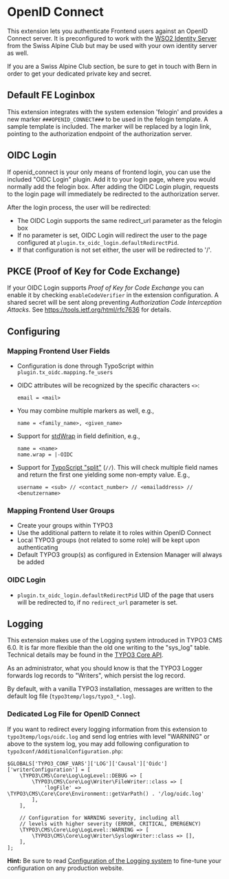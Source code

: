 # OpenID Connect

This extension lets you authenticate Frontend users against an OpenID Connect server. It is preconfigured to work with
the [WSO2 Identity Server](https://wso2.com/identity-and-access-management/) from the Swiss Alpine Club but may be used
with your own identity server as well.

If you are a Swiss Alpine Club section, be sure to get in touch with Bern in order to get your dedicated private key and
secret.


## Default FE Loginbox

This extension integrates with the system extension 'felogin' and provides a new marker `###OPENID_CONNECT###` to be
used in the felogin template. A sample template is included. The marker will be replaced by a login link, pointing to
the  authorization endpoint of the authorization server.

## OIDC Login

If openid_connect is your only means of frontend login, you can use the included "OIDC Login" plugin. Add it to your
login page, where you would normally add the felogin box. After adding the OIDC Login plugin, requests to the login
page will immediately be redirected to the authorization server.

After the login process, the user will be redirected:

- The OIDC Login supports the same redirect_url parameter as the felogin box
- If no parameter is set, OIDC Login will redirect the user to the page configured at
  `plugin.tx_oidc_login.defaultRedirectPid`.
- If that configuration is not set either, the user will be redirected to '/'.

## PKCE (Proof of Key for Code Exchange)

If your OIDC Login supports _Proof of Key for Code Exchange_ you can enable it by
checking `enableCodeVerifier` in the extension configuration. A shared secret will
be sent along preventing _Authorization Code Interception Attacks_. See
https://tools.ietf.org/html/rfc7636 for details.

## Configuring

### Mapping Frontend User Fields

- Configuration is done through TypoScript within `plugin.tx_oidc.mapping.fe_users`
- OIDC attributes will be recognized by the specific characters `<>`:

  ```
  email = <mail>
  ```

- You may combine multiple markers as well, e.g.,

  ```
  name = <family_name>, <given_name>
  ```

- Support for [stdWrap](https://docs.typo3.org/m/typo3/reference-typoscript/master/en-us/Functions/Stdwrap.html) in field
  definition, e.g.,

  ```
  name = <name>
  name.wrap = |-OIDC
  ```

- Support for [TypoScript "split"](https://docs.typo3.org/m/typo3/reference-typoscript/master/en-us/Functions/Stdwrap.html#data)
  (`//`). This will check multiple field names and return the first one yielding some non-empty value. E.g.,

  ```
  username = <sub> // <contact_number> // <emailaddress> // <benutzername>
  ```

### Mapping Frontend User Groups

- Create your groups within TYPO3
- Use the additional pattern to relate it to roles within OpenID Connect
- Local TYPO3 groups (not related to some role) will be kept upon authenticating
- Default TYPO3 group(s) as configured in Extension Manager will always be added

### OIDC Login

- `plugin.tx_oidc_login.defaultRedirectPid` UID of the page that users will be redirected to, if no `redirect_url`
parameter is set.

## Logging

This extension makes use of the Logging system introduced in TYPO3 CMS 6.0. It is far more flexible than the old one
writing to the "sys_log" table. Technical details may be found in the
[TYPO3 Core API](https://docs.typo3.org/m/typo3/reference-coreapi/master/en-us/ApiOverview/Logging/Index.html#logging).

As an administrator, what you should know is that the TYPO3 Logger forwards log records to "Writers", which persist the
log record.

By default, with a vanilla TYPO3 installation, messages are written to the default log file
(`typo3temp/logs/typo3_*.log`).


### Dedicated Log File for OpenID Connect

If you want to redirect every logging information from this extension to `typo3temp/logs/oidc.log` and send log
entries with level "WARNING" or above to the system log, you may add following configuration to
`typo3conf/AdditionalConfiguration.php`:

```
$GLOBALS['TYPO3_CONF_VARS']['LOG']['Causal']['Oidc']['writerConfiguration'] = [
    \TYPO3\CMS\Core\Log\LogLevel::DEBUG => [
        \TYPO3\CMS\Core\Log\Writer\FileWriter::class => [
            'logFile' => \TYPO3\CMS\Core\Core\Environment::getVarPath() . '/log/oidc.log'
        ],
    ],

    // Configuration for WARNING severity, including all
    // levels with higher severity (ERROR, CRITICAL, EMERGENCY)
    \TYPO3\CMS\Core\Log\LogLevel::WARNING => [
        \TYPO3\CMS\Core\Log\Writer\SyslogWriter::class => [],
    ],
];
```

**Hint:** Be sure to read
[Configuration of the Logging system](https://docs.typo3.org/m/typo3/reference-coreapi/master/en-us/ApiOverview/Logging/Configuration/Index.html#logging-configuration)
to fine-tune your configuration on any production website.
